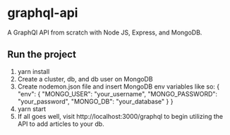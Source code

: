 # graphql-api

A GraphQl API from scratch with Node JS, Express, and MongoDB.

## Run the project

1. yarn install
2. Create a cluster, db, and db user on MongoDB
3. Create nodemon.json file and insert MongoDB env variables like so:
   {
   "env": {
   "MONGO_USER": "your_username",
   "MONGO_PASSWORD": "your_password",
   "MONGO_DB": "your_database"
   }
   }
4. yarn start
5. If all goes well, visit http://localhost:3000/graphql to begin utilizing the API to add articles to your db.

